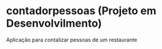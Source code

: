 # contadorpessoas (Projeto em Desenvolvilmento)

Aplicação para contalizar pessoas de um restaurante
